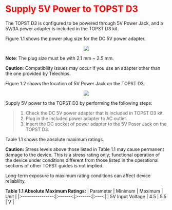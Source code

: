 <h1 style="color:red">
  Supply 5V Power to TOPST D3
</h1>


The TOPST D3 is configured to be powered through 5V Power Jack, and a 5V/3A power adapter is included in the TOPST D3 kit.  


Figure 1.1 shows the power plug size for the DC 5V power adapter.  
<p align="center"><img src="https://github.com/Topst-Dev/Documentation/assets/161264431/d12fe96d-e73b-41fb-998e-a0cb92eea39d"></p>  

**Note**: The plug size must be with 2.1 mm ~ 2.5 mm.  

**Caution**: Compatibility issues may occur if you use an adapter other than the one provided by Telechips.  


Figure 1.2 shows the location of 5V Power Jack on the TOPST D3.  
<p align="center"><img src="https://github.com/Topst-Dev/Documentation/assets/161264431/3a5f5737-1d45-4c4a-9d5a-3aab1abec715"></p>  


Supply 5V power to the TOPST D3 by performing the following steps:
>  1. Check the DC 5V power adapter that is included in TOPST D3 kit.
>  2. Plug in the included power adapter to AC outlet.
>  3. Insert the DC socket of power adapter to the 5V Poser Jack on the TOPST D3.

Table 1.1 shows the absolute maximum ratings.  

**Caution:** Stress levels above those listed in Table 1.1 may cause permanent damage to the device. This is a stress rating only; functional operation of the device under conditions different from those listed in the operational sections of other TOPST guides is not implied.  

Long-term exposure to maximum rating conditions can affect device reliablilty.  

**Table 1.1 Absolute Maximum Ratings:**
| Parameter        | Minimum | Maximum | Unit |
|:----------------:|:-------:|:-------:|:----:|
| 5V Input Voltage | 4.5     | 5.5     | V    |
